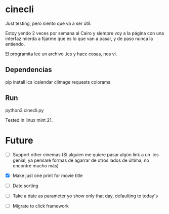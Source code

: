 # cinecli

Just testing, pero siento que va a ser útil.

Estoy yendo 2 veces por semana al Cairo y siempre voy a la página con una interfaz mierda a fijarme
que es lo que van a pasar, y de paso nunca la entiendo.

El programita lee un archivo .ics y hace cosas, nos vi.

## Dependencias
pip install ics icalendar climage requests colorama 

## Run

python3 cinecli.py

Tested in linux mint 21.

# Future
- [ ] Support other cinemas 
(Si alguien me quiere pasar algún link a un .ics genial, 
ya pensaré formas de agarrar de otros lados de última, no encontré mucho más)

- [x] Make just one print for movie title
- [ ] Date sorting
- [ ] Take a date as parameter yo show only that day, defaulting to today's

- [ ] Migrate to click framework 
